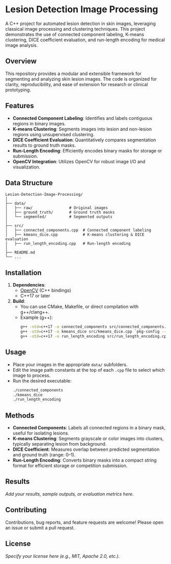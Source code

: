 # Lesion Detection Image Processing

A C++ project for automated lesion detection in skin images, leveraging classical image processing and clustering techniques. This project demonstrates the use of connected component labeling, K-means clustering, DICE coefficient evaluation, and run-length encoding for medical image analysis.

## Overview
This repository provides a modular and extensible framework for segmenting and analyzing skin lesion images. The code is organized for clarity, reproducibility, and ease of extension for research or clinical prototyping.

## Features
- **Connected Component Labeling**: Identifies and labels contiguous regions in binary images.
- **K-means Clustering**: Segments images into lesion and non-lesion regions using unsupervised clustering.
- **DICE Coefficient Evaluation**: Quantitatively compares segmentation results to ground truth masks.
- **Run-Length Encoding**: Efficiently encodes binary masks for storage or submission.
- **OpenCV Integration**: Utilizes OpenCV for robust image I/O and visualization.

## Data Structure
```
Lesion-Detection-Image-Processing/
│
├── data/
│   ├── raw/                # Original images
│   ├── ground_truth/       # Ground truth masks
│   └── segmented/          # Segmented outputs
│
├── src/
│   ├── connected_components.cpp  # Connected component labeling
│   ├── kmeans_dice.cpp           # K-means clustering & DICE evaluation
│   ├── run_length_encoding.cpp   # Run-length encoding
│
├── README.md
└── ...
```

## Installation
1. **Dependencies**:
   - [OpenCV](https://opencv.org/) (C++ bindings)
   - C++17 or later
2. **Build**:
   - You can use CMake, Makefile, or direct compilation with g++/clang++.
   - Example (g++):
     ```sh
     g++ -std=c++17 -o connected_components src/connected_components.cpp `pkg-config --cflags --libs opencv4`
     g++ -std=c++17 -o kmeans_dice src/kmeans_dice.cpp `pkg-config --cflags --libs opencv4`
     g++ -std=c++17 -o run_length_encoding src/run_length_encoding.cpp `pkg-config --cflags --libs opencv4`
     ```

## Usage
- Place your images in the appropriate `data/` subfolders.
- Edit the image path constants at the top of each `.cpp` file to select which image to process.
- Run the desired executable:
  ```sh
  ./connected_components
  ./kmeans_dice
  ./run_length_encoding
  ```

## Methods
- **Connected Components**: Labels all connected regions in a binary mask, useful for isolating lesions.
- **K-means Clustering**: Segments grayscale or color images into clusters, typically separating lesion from background.
- **DICE Coefficient**: Measures overlap between predicted segmentation and ground truth (range: 0–1).
- **Run-Length Encoding**: Converts binary masks into a compact string format for efficient storage or competition submission.

## Results
*Add your results, sample outputs, or evaluation metrics here.*

## Contributing
Contributions, bug reports, and feature requests are welcome! Please open an issue or submit a pull request.

## License
*Specify your license here (e.g., MIT, Apache 2.0, etc.).*
